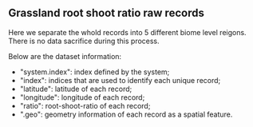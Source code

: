 
## Grassland root shoot ratio raw records

Here we separate the whold records into 5 different biome level reigons. There is no data sacrifice during this process.

Below are the dataset information:

- "system.index": index defined by the system;
- "index": indices that are used to identify each unique record;
- "latitude": latitude of each record;
- "longitude": longitude of each record;
- "ratio": root-shoot-ratio of each record;
- ".geo": geometry information of each record as a spatial feature.

